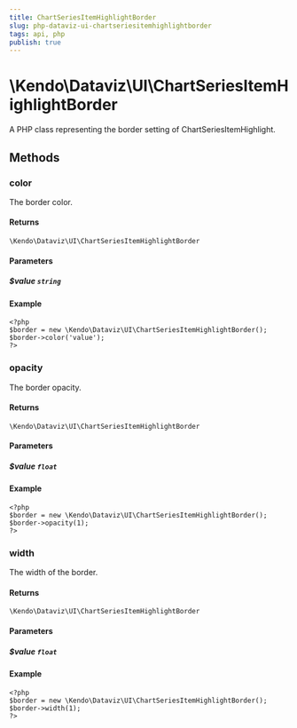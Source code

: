 ```yaml
---
title: ChartSeriesItemHighlightBorder
slug: php-dataviz-ui-chartseriesitemhighlightborder
tags: api, php
publish: true
---
```


# \Kendo\Dataviz\UI\ChartSeriesItemHighlightBorder

A PHP class representing the border setting of ChartSeriesItemHighlight.


## Methods

### color
The border color.

#### Returns
`\Kendo\Dataviz\UI\ChartSeriesItemHighlightBorder`

#### Parameters

##### $value `string`



#### Example 
    <?php
    $border = new \Kendo\Dataviz\UI\ChartSeriesItemHighlightBorder();
    $border->color('value');
    ?>

### opacity
The border opacity.

#### Returns
`\Kendo\Dataviz\UI\ChartSeriesItemHighlightBorder`

#### Parameters

##### $value `float`



#### Example 
    <?php
    $border = new \Kendo\Dataviz\UI\ChartSeriesItemHighlightBorder();
    $border->opacity(1);
    ?>

### width
The width of the border.

#### Returns
`\Kendo\Dataviz\UI\ChartSeriesItemHighlightBorder`

#### Parameters

##### $value `float`



#### Example 
    <?php
    $border = new \Kendo\Dataviz\UI\ChartSeriesItemHighlightBorder();
    $border->width(1);
    ?>

